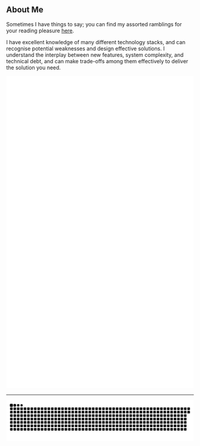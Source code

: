 ## About Me

Sometimes I have things to say; you can find my assorted ramblings for your reading pleasure [here](https://quotidian-ennui.github.io).

I have excellent knowledge of many different technology stacks, and can recognise potential weaknesses and design effective solutions. I understand the interplay between new features, system complexity, and technical debt, and can make trade-offs among them effectively to deliver the solution you need.

[![GitHub Stats](./github-metrics.svg)](https://github.com/lowlighter/metrics)

---

<picture>
  <source media="(prefers-color-scheme: dark)" srcset="github-snake-dark.svg" />
  <source media="(prefers-color-scheme: light)" srcset="github-snake.svg" />
  <img alt="github-snake" src="github-snake.svg" />
</picture>
